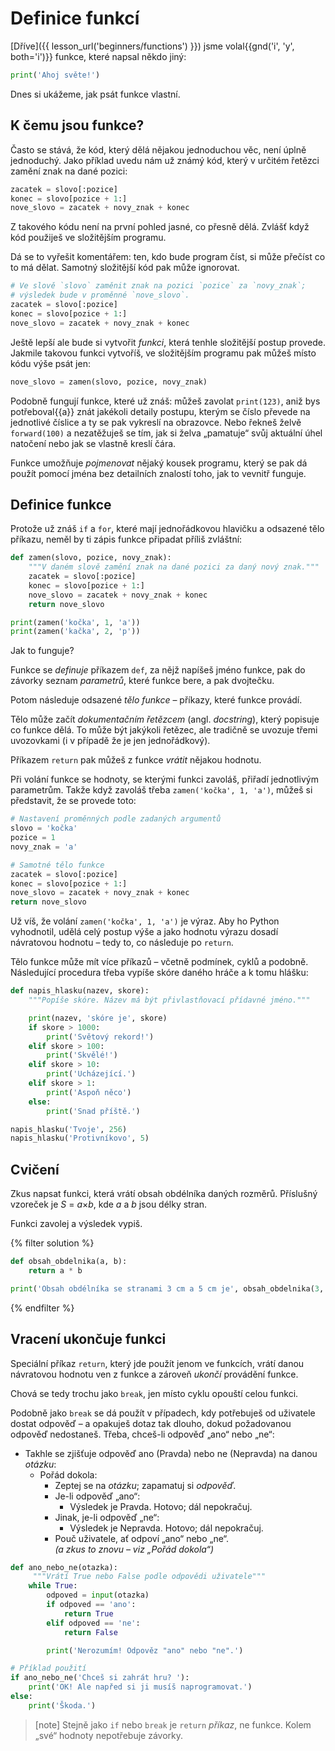 # Definice funkcí
[Dříve]({{ lesson_url('beginners/functions') }}) jsme
volal{{gnd('i', 'y', both='i')}} funkce, které napsal někdo jiný:

```python
print('Ahoj světe!')
```

Dnes si ukážeme, jak psát funkce vlastní.


## K čemu jsou funkce?

Často se stává, že kód, který dělá nějakou jednoduchou věc, není úplně
jednoduchý.
Jako příklad uvedu nám už známý kód, který v určitém řetězci zamění znak
na dané pozici:

```python
zacatek = slovo[:pozice]
konec = slovo[pozice + 1:]
nove_slovo = zacatek + novy_znak + konec
```

Z takového kódu není na první pohled jasné, co přesně dělá.
Zvlášť když kód použiješ ve složitějším programu.

Dá se to vyřešit komentářem: ten, kdo bude program číst, si může přečíst
co to má dělat. Samotný složitější kód pak může ignorovat.

```python
# Ve slově `slovo` zaměnit znak na pozici `pozice` za `novy_znak`;
# výsledek bude v proměnné `nove_slovo`.
zacatek = slovo[:pozice]
konec = slovo[pozice + 1:]
nove_slovo = zacatek + novy_znak + konec
```

Ještě lepší ale bude si vytvořit *funkci*, která tenhle složitější postup
provede.
Jakmile takovou funkci vytvoříš, ve složitějším programu pak můžeš místo kódu
výše psát jen:

```python
nove_slovo = zamen(slovo, pozice, novy_znak)
```

Podobně fungují funkce, které už znáš: můžeš zavolat `print(123)`, aniž bys
potřeboval{{a}} znát jakékoli detaily postupu, kterým se číslo převede na
jednotlivé číslice a ty se pak vykreslí na obrazovce.
Nebo řekneš želvě `forward(100)` a nezatěžuješ se tím, jak si želva „pamatuje“
svůj aktuální úhel natočení nebo jak se vlastně kreslí čára.

Funkce umožňuje *pojmenovat* nějaký kousek programu, který se pak dá
použít pomocí jména bez detailních znalostí toho, jak to vevnitř funguje.


## Definice funkce

Protože už znáš `if` a `for`, které mají jednořádkovou hlavičku a odsazené tělo
příkazu, neměl by ti zápis funkce připadat příliš zvláštní:

```python
def zamen(slovo, pozice, novy_znak):
    """V daném slově zamění znak na dané pozici za daný nový znak."""
    zacatek = slovo[:pozice]
    konec = slovo[pozice + 1:]
    nove_slovo = zacatek + novy_znak + konec
    return nove_slovo

print(zamen('kočka', 1, 'a'))
print(zamen('kačka', 2, 'p'))
```

Jak to funguje?

Funkce se *definuje* příkazem `def`, za nějž napíšeš jméno funkce,
pak do závorky seznam *parametrů*, které funkce bere, a pak dvojtečku.

Potom následuje odsazené *tělo funkce* – příkazy, které funkce provádí.

Tělo může začít *dokumentačním řetězcem* (angl. *docstring*), který popisuje
co funkce dělá.
To může být jakýkoli řetězec, ale tradičně se uvozuje třemi uvozovkami
(i v případě že je jen jednořádkový).

Příkazem `return` pak můžeš z funkce *vrátit* nějakou hodnotu.

Při volání funkce se hodnoty, se kterými funkci
zavoláš, přiřadí jednotlivým parametrům.
Takže když zavoláš třeba `zamen('kočka', 1, 'a')`,
můžeš si představit, že se provede toto:

```python
# Nastavení proměnných podle zadaných argumentů
slovo = 'kočka'
pozice = 1
novy_znak = 'a'

# Samotné tělo funkce
zacatek = slovo[:pozice]
konec = slovo[pozice + 1:]
nove_slovo = zacatek + novy_znak + konec
return nove_slovo
```

Už víš, že volání `zamen('kočka', 1, 'a')` je výraz.
Aby ho Python vyhodnotil, udělá celý postup výše a jako hodnotu výrazu dosadí
návratovou hodnotu – tedy to, co následuje po `return`.

Tělo funkce může mít více příkazů – včetně podmínek, cyklů a podobně.
Následující procedura třeba vypíše skóre daného hráče a k tomu hlášku:

```python
def napis_hlasku(nazev, skore):
    """Popíše skóre. Název má být přivlastňovací přídavné jméno."""

    print(nazev, 'skóre je', skore)
    if skore > 1000:
        print('Světový rekord!')
    elif skore > 100:
        print('Skvělé!')
    elif skore > 10:
        print('Ucházející.')
    elif skore > 1:
        print('Aspoň něco')
    else:
        print('Snad příště.')

napis_hlasku('Tvoje', 256)
napis_hlasku('Protivníkovo', 5)
```

## Cvičení

Zkus napsat funkci, která vrátí obsah obdélníka daných rozměrů.
Příslušný vzoreček je <var>S</var> = <var>a</var>×<var>b</var>,
kde <var>a</var> a <var>b</var> jsou délky stran.

Funkci zavolej a výsledek vypiš.

{% filter solution %}
```python
def obsah_obdelnika(a, b):
    return a * b

print('Obsah obdélníka se stranami 3 cm a 5 cm je', obsah_obdelnika(3, 5), 'cm2')
```
{% endfilter %}


## Vracení ukončuje funkci

Speciální příkaz `return`, který jde použít jenom ve funkcích, vrátí danou
návratovou hodnotu ven z funkce a zároveň *ukončí* provádění funkce.

Chová se tedy trochu jako `break`, jen místo cyklu opouští celou funkci.

Podobně jako `break` se dá použít v případech, kdy potřebuješ od uživatele
dostat odpověď – a opakuješ dotaz tak dlouho, dokud požadovanou odpověď
nedostaneš.
Třeba, chceš-li odpověď „ano“ nebo „ne“:

* Takhle se zjišťuje odpověď ano (Pravda) nebo ne (Nepravda) na danou *otázku*:
  * Pořád dokola:
    * Zeptej se na *otázku*; zapamatuj si *odpověď*.
    * Je-li odpověď „ano“:
      * Výsledek je Pravda. Hotovo; dál nepokračuj.
    * Jinak, je-li odpověď „ne“:
      * Výsledek je Nepravda. Hotovo; dál nepokračuj.
    * Pouč uživatele, ať odpoví „ano“ nebo „ne“.
      <br>*(a zkus to znovu – viz „Pořád dokola“)*

```python
def ano_nebo_ne(otazka):
     """Vrátí True nebo False podle odpovědi uživatele"""
    while True:
        odpoved = input(otazka)
        if odpoved == 'ano':
            return True
        elif odpoved == 'ne':
            return False

        print('Nerozumím! Odpověz "ano" nebo "ne".')

# Příklad použití
if ano_nebo_ne('Chceš si zahrát hru? '):
    print('OK! Ale napřed si ji musíš naprogramovat.')
else:
    print('Škoda.')
```

> [note]
> Stejně jako `if` nebo `break` je `return` *příkaz*, ne funkce.
> Kolem „své“ hodnoty nepotřebuje závorky.

